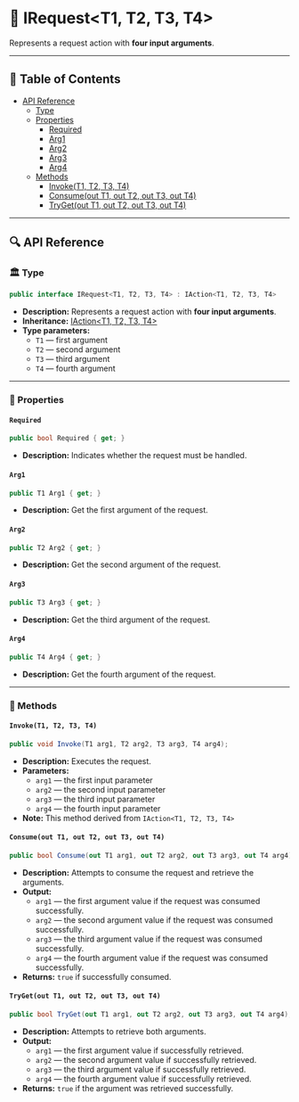 # 🧩 IRequest&lt;T1, T2, T3, T4&gt;

Represents a request action with <b>four input arguments</b>.

---

## 📑 Table of Contents

- [API Reference](#-api-reference)
    - [Type](#-type)
    - [Properties](#-properties)
        - [Required](#required)
        - [Arg1](#arg1)
        - [Arg2](#arg2)
        - [Arg3](#arg3)
        - [Arg4](#arg4)
    - [Methods](#-methods)
        - [Invoke(T1, T2, T3, T4)](#invoket1-t2-t3-t4)
        - [Consume(out T1, out T2, out T3, out T4)](#consumeout-t1-out-t2-out-t3-out-t4)
        - [TryGet(out T1, out T2, out T3, out T4)](#trygetout-t1-out-t2-out-t3-out-t4)

---

## 🔍 API Reference

### 🏛️ Type <div id="-type"></div>

```csharp
public interface IRequest<T1, T2, T3, T4> : IAction<T1, T2, T3, T4>
```

- **Description:** Represents a request action with <b>four input arguments</b>.
- **Inheritance:** [IAction&lt;T1, T2, T3, T4&gt;](../Actions/IAction%604.md)
- **Type parameters:**
    - `T1` — first argument
    - `T2` — second argument
    - `T3` — third argument
    - `T4` — fourth argument

---

### 🔑 Properties

#### `Required`

```csharp
public bool Required { get; }
```

- **Description:** Indicates whether the request must be handled.

#### `Arg1`

```csharp
public T1 Arg1 { get; }
```

- **Description:** Get the first argument of the request.

#### `Arg2`

```csharp
public T2 Arg2 { get; }
```

- **Description:** Get the second argument of the request.

#### `Arg3`

```csharp
public T3 Arg3 { get; }
```

- **Description:** Get the third argument of the request.

#### `Arg4`

```csharp
public T4 Arg4 { get; }
```

- **Description:** Get the fourth argument of the request.

---

### 🏹 Methods

#### `Invoke(T1, T2, T3, T4)`

```csharp
public void Invoke(T1 arg1, T2 arg2, T3 arg3, T4 arg4);
```

- **Description:** Executes the request.
- **Parameters:**
    - `arg1` — the first input parameter
    - `arg2` — the second input parameter
    - `arg3` — the third input parameter
    - `arg4` — the fourth input parameter
- **Note:** This method derived from `IAction<T1, T2, T3, T4>`

#### `Consume(out T1, out T2, out T3, out T4)`

```csharp
public bool Consume(out T1 arg1, out T2 arg2, out T3 arg3, out T4 arg4);
```

- **Description:** Attempts to consume the request and retrieve the arguments.
- **Output:**
    - `arg1` — the first argument value if the request was consumed successfully.
    - `arg2` — the second argument value if the request was consumed successfully.
    - `arg3` — the third argument value if the request was consumed successfully.
    - `arg4` — the fourth argument value if the request was consumed successfully.
- **Returns:** `true` if successfully consumed.

#### `TryGet(out T1, out T2, out T3, out T4)`

```csharp
public bool TryGet(out T1 arg1, out T2 arg2, out T3 arg3, out T4 arg4);
```

- **Description:**  Attempts to retrieve both arguments.
- **Output:**
    - `arg1` — the first argument value if successfully retrieved.
    - `arg2` — the second argument value if successfully retrieved.
    - `arg3` — the third argument value if successfully retrieved.
    - `arg4` — the fourth argument value if successfully retrieved.
- **Returns:** `true` if the argument was retrieved successfully.